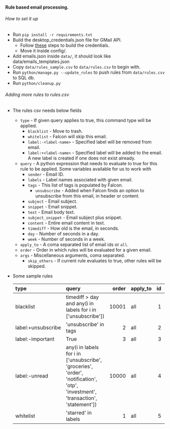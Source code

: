 #### Rule based email processing.

###### How to set it up

- Run `pip install -r requirements.txt`
- Build the desktop_credentials.json file for GMail API.
    - Follow [these](https://gist.github.com/siddhantkushwaha/42ebc0a6d3348b0f62fb4b5e769876ed) steps to build the
      credentials.
    - Move it inside config/.
- Add emails.json inside `data/`, it should look like data/emails_templates.json
- Copy `data/rules_sample.csv` to `data/rules.csv` to begin with.
- Run `python/manage.py --update_rules` to push rules from `data/rules.csv` to SQL db.
- Run `python/cleanup.py`

###### Adding more rules to rules.csv

- The rules csv needs below fields
    * `type` - If given query applies to true, this command type will be applied.
        * `blacklist` - Move to trash.
        * `whitelist` - Falcon will skip this email.
        * `label:-<label-name>` - Specified label will be removed from email.
        * `label:+<label-name>` - Specified label will be added to the email. A new label is created if one does not exist already.
    * `query` - A python expression that needs to evaluate to true for this rule to be applied. Some variables available for us to work with
      * `sender` - Email ID.
      * `labels` - Label names associated with given email.
      * `tags` - This list of tags is populated by Falcon.
        * `unsubscribe` - Added when Falcon finds an option to unsubscribe from this email, in header or content.
      * `subject` - Email subject.
      * `snippet` - Email snippet.
      * `text` - Email body text.
      * `subject_snippet` - Email subject plus snippet.
      * `content` - Entire email content in text.
      * `timediff` - How old is the email, in seconds.
      * `day` - Number of seconds in a day.
      * `week` - Number of seconds in a week.
    * `apply_to` - A coma separated list of email ids or `all`.
    * `order` - Order in which rules will be evaluated for a given email.
    * `args` - Miscellaneous arguments, coma separated.
        * `skip_others` - If current rule evaluates to true, other rules will be skipped.
- Some sample rules

    | type               | query                                                                                                                            |   order | apply_to   |   id |   args |
    |:-------------------|:---------------------------------------------------------------------------------------------------------------------------------|--------:|:-----------|-----:|-------:|
    | blacklist          | timediff > day and any(i in labels for i in ['unsubscribe'])                                                                     |   10001 | all        |    1 |    nan |
    | label:+unsubscribe | 'unsubscribe' in tags                                                                                                            |       2 | all        |    2 |    nan |
    | label:-important   | True                                                                                                                             |       3 | all        |    3 |    nan |
    | label:-unread      | any(i in labels for i in ['unsubscribe', 'groceries', 'order', 'notification', 'otp', 'investment', 'transaction', 'statement']) |   10000 | all        |    4 |    nan |
    | whitelist          | 'starred' in labels                                                                                                              |       1 | all        |     5 |    nan |

